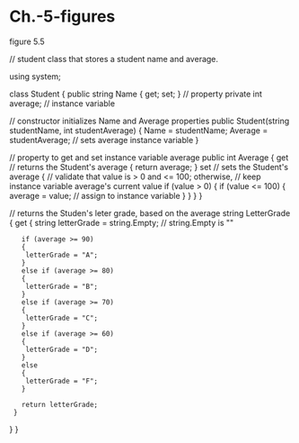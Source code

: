 # Ch.-5-figures
figure 5.5

// student class that stores a student name and average.

using system;

class Student
{
  public string Name { get; set; } // property
  private int average; // instance variable
  
  // constructor initializes Name and Average properties
  public Student(string studentName, int studentAverage)
  {
    Name = studentName;
    Average = studentAverage; // sets average instance variable
  }
  
  // property to get and set instance variable average
  public int Average
  {
    get // returns the Student's average
    {
      return average;
    }
    set // sets the Student's average
    {
       // validate that value is > 0 and <= 100; otherwise, 
       // keep instance variable average's current value
       if (value > 0)
       {
          if (value <= 100)
          {
            average = value; // assign to instance variable
          }
       }
     }
   }
   
   // returns the Studen's leter grade, based on the average
   string LetterGrade
   {
     get
     {
       string letterGrade = string.Empty; // string.Empty is ""
       
       if (average >= 90)
       {
        letterGrade = "A";
       }
       else if (average >= 80)
       {
        letterGrade = "B";
       }
       else if (average >= 70)
       {
        letterGrade = "C";
       }
       else if (average >= 60)
       {
        letterGrade = "D";
       }
       else
       {
        letterGrade = "F";
       }
       
       return letterGrade;
     }
   }
}
